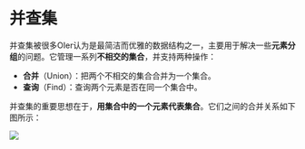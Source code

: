 # 并查集

并查集被很多OIer认为是最简洁而优雅的数据结构之一，主要用于解决一些**元素分组**的问题。它管理一系列**不相交的集合**，并支持两种操作：

- **合并**（Union）：把两个不相交的集合合并为一个集合。
- **查询**（Find）：查询两个元素是否在同一个集合中。

并查集的重要思想在于，**用集合中的一个元素代表集合**。它们之间的合并关系如下图所示：

![](http://1.14.100.228:8002/images/2022/11/17/20221117170552.png)

